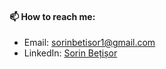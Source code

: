#### 📫 How to reach me: 
- Email: <a href="mailto:sorinbetisor1@gmail.com">sorinbetisor1@gmail.com</a>
- LinkedIn: <a href="https://www.linkedin.com/in/sorin-be%C8%9Bi%C8%99or-722188244/">Sorin Bețișor</a>
<!-- 

